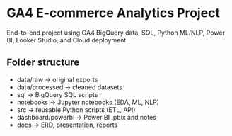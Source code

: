 # GA4 E-commerce Analytics Project

End-to-end project using GA4 BigQuery data, SQL, Python ML/NLP, Power BI, Looker Studio, and Cloud deployment.

## Folder structure
- data/raw → original exports
- data/processed → cleaned datasets
- sql → BigQuery SQL scripts
- notebooks → Jupyter notebooks (EDA, ML, NLP)
- src → reusable Python scripts (ETL, API)
- dashboard/powerbi → Power BI .pbix and notes
- docs → ERD, presentation, reports

